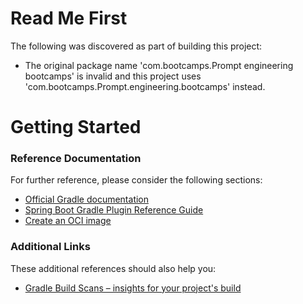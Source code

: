 # Read Me First
The following was discovered as part of building this project:

* The original package name 'com.bootcamps.Prompt engineering bootcamps' is invalid and this project uses 'com.bootcamps.Prompt.engineering.bootcamps' instead.

# Getting Started

### Reference Documentation
For further reference, please consider the following sections:

* [Official Gradle documentation](https://docs.gradle.org)
* [Spring Boot Gradle Plugin Reference Guide](https://docs.spring.io/spring-boot/4.0.0-SNAPSHOT/gradle-plugin)
* [Create an OCI image](https://docs.spring.io/spring-boot/4.0.0-SNAPSHOT/gradle-plugin/packaging-oci-image.html)

### Additional Links
These additional references should also help you:

* [Gradle Build Scans – insights for your project's build](https://scans.gradle.com#gradle)


